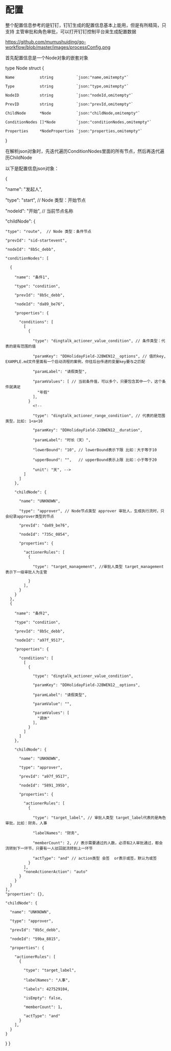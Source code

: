 # 配置
整个配置信息参考的是钉钉，钉钉生成的配置信息基本上能用，但是有所精简，只支持 主管审批和角色审批，可以打开钉钉控制平台来生成配置数据

https://github.com/mumushuiding/go-workflow/blob/master/images/processConfig.png

首先配置信息是一个Node对象的嵌套对象

type Node struct {

	Name           string          `json:"name,omitempty"`

	Type           string          `json:"type,omitempty"`

	NodeID         string          `json:"nodeId,omitempty"`

	PrevID         string          `json:"prevId,omitempty"`

	ChildNode      *Node           `json:"childNode,omitempty"`

	ConditionNodes []*Node         `json:"conditionNodes,omitempty"`

	Properties     *NodeProperties `json:"properties,omitempty"`

}

在解析json对象时，先迭代遍历ConditionNodes里面的所有节点，然后再迭代遍历ChildNode

以下是配置信息json对象：

{
  
  "name": "发起人",

  "type": "start", // Node 类型：开始节点

  "nodeId": "开始", // 当前节点名称

  "childNode": {

    "type": "route",  // Node 类型：条件节点

    "prevId": "sid-startevent",

    "nodeId": "8b5c_debb",

    "conditionNodes": [

      {

        "name": "条件1",

        "type": "condition",

        "prevId": "8b5c_debb",

        "nodeId": "da89_be76",

        "properties": {
          
          "conditions": [
            [
              {

                "type": "dingtalk_actioner_value_condition", // 条件类型：代表的是有范围的值

                "paramKey": "DDHolidayField-J2BWEN12__options", // 值的key, EXAMPLE.md文件里面有一个启动流程的案例，你往后台传递的变量key要与之匹配
                
                "paramLabel": "请假类型",
                
                "paramValues": [ // 当前条件值，可以多个，只要包含其中一个，这个条件就满足
                  "年假"
                ],
              }
                <!-- 
                
                "type": "dingtalk_actioner_range_condition", // 代表的是范围类型，比如: 1<a<10
               
                "paramKey": "DDHolidayField-J2BWEN12__duration",
                
                "paramLabel": "时长（天）",
                
                "lowerBound": "10", // lowerBound表示下限 比如：大于等于10
               
                "upperBound": "",   // upperBound表示上限 比如：小于等于20
                
                "unit": "天", -->
            ]
          ]
        },
        
        "childNode": {
         
          "name": "UNKNOWN",
         
          "type": "approver", // Node节点类型 approver 审批人，生成执行流时，只会纪录approver类型的节点
         
          "prevId": "da89_be76",
          
          "nodeId": "735c_0854",
         
          "properties": {
         
            "actionerRules": [
              {
          
                "type": "target_management", //审批人类型 target_management 表示下一级审批人为主管
         
              }
            ],
          }
        }
      },
      {
        
        "name": "条件2",
        
        "type": "condition",
       
        "prevId": "8b5c_debb",
       
        "nodeId": "a97f_9517",
       
        "properties": {
       
          "conditions": [
            [
              {
        
                "type": "dingtalk_actioner_value_condition",
        
                "paramKey": "DDHolidayField-J2BWEN12__options",
      
                "paramLabel": "请假类型",
       
                "paramValue": "",
      
                "paramValues": [
                  "调休"
                ],
              }
            ]
          ]
        },
       
        "childNode": {
        
          "name": "UNKNOWN",
          
          "type": "approver",
         
          "prevId": "a97f_9517",
        
          "nodeId": "5891_395b",
         
          "properties": {
         
            "actionerRules": [
              {
            
                "type": "target_label", // 审批人类型 target_label代表的是角色审批，比如：财务，人事
        
                "labelNames": "财务",
         
                "memberCount": 2, // 表示需要通过的人数，必须有2人审批通过，都会流转到下一环节，只要有一人驳回就流转到上一环节
         
                "actType": "and" // action类型 会签  or表示或签，默认为或签
              }
            ],
            "noneActionerAction": "auto"
          }
        }
      }
    ],
    "properties": {},
   
    "childNode": {
   
      "name": "UNKNOWN",
    
      "type": "approver",
    
      "prevId": "8b5c_debb",
   
      "nodeId": "59ba_8815",
   
      "properties": {
    
        "actionerRules": [
          {
      
            "type": "target_label",
     
            "labelNames": "人事",
    
            "labels": 427529104,
    
            "isEmpty": false,
    
            "memberCount": 1,
     
            "actType": "and"
          }
        ],
      }
    }
  }
}
